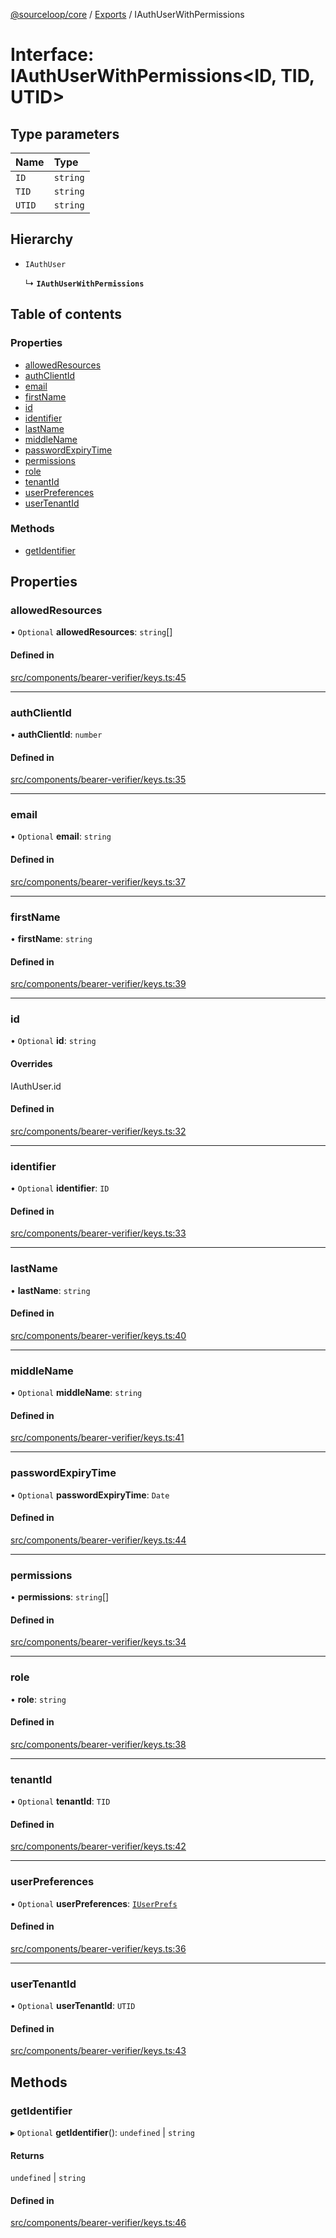 [@sourceloop/core](../README.md) / [Exports](../modules.md) / IAuthUserWithPermissions

# Interface: IAuthUserWithPermissions<ID, TID, UTID\>

## Type parameters

| Name | Type |
| :------ | :------ |
| `ID` | `string` |
| `TID` | `string` |
| `UTID` | `string` |

## Hierarchy

- `IAuthUser`

  ↳ **`IAuthUserWithPermissions`**

## Table of contents

### Properties

- [allowedResources](IAuthUserWithPermissions.md#allowedresources)
- [authClientId](IAuthUserWithPermissions.md#authclientid)
- [email](IAuthUserWithPermissions.md#email)
- [firstName](IAuthUserWithPermissions.md#firstname)
- [id](IAuthUserWithPermissions.md#id)
- [identifier](IAuthUserWithPermissions.md#identifier)
- [lastName](IAuthUserWithPermissions.md#lastname)
- [middleName](IAuthUserWithPermissions.md#middlename)
- [passwordExpiryTime](IAuthUserWithPermissions.md#passwordexpirytime)
- [permissions](IAuthUserWithPermissions.md#permissions)
- [role](IAuthUserWithPermissions.md#role)
- [tenantId](IAuthUserWithPermissions.md#tenantid)
- [userPreferences](IAuthUserWithPermissions.md#userpreferences)
- [userTenantId](IAuthUserWithPermissions.md#usertenantid)

### Methods

- [getIdentifier](IAuthUserWithPermissions.md#getidentifier)

## Properties

### allowedResources

• `Optional` **allowedResources**: `string`[]

#### Defined in

[src/components/bearer-verifier/keys.ts:45](https://github.com/codeweb05/repo1/blob/a4cf318/packages/core/src/components/bearer-verifier/keys.ts#L45)

___

### authClientId

• **authClientId**: `number`

#### Defined in

[src/components/bearer-verifier/keys.ts:35](https://github.com/codeweb05/repo1/blob/a4cf318/packages/core/src/components/bearer-verifier/keys.ts#L35)

___

### email

• `Optional` **email**: `string`

#### Defined in

[src/components/bearer-verifier/keys.ts:37](https://github.com/codeweb05/repo1/blob/a4cf318/packages/core/src/components/bearer-verifier/keys.ts#L37)

___

### firstName

• **firstName**: `string`

#### Defined in

[src/components/bearer-verifier/keys.ts:39](https://github.com/codeweb05/repo1/blob/a4cf318/packages/core/src/components/bearer-verifier/keys.ts#L39)

___

### id

• `Optional` **id**: `string`

#### Overrides

IAuthUser.id

#### Defined in

[src/components/bearer-verifier/keys.ts:32](https://github.com/codeweb05/repo1/blob/a4cf318/packages/core/src/components/bearer-verifier/keys.ts#L32)

___

### identifier

• `Optional` **identifier**: `ID`

#### Defined in

[src/components/bearer-verifier/keys.ts:33](https://github.com/codeweb05/repo1/blob/a4cf318/packages/core/src/components/bearer-verifier/keys.ts#L33)

___

### lastName

• **lastName**: `string`

#### Defined in

[src/components/bearer-verifier/keys.ts:40](https://github.com/codeweb05/repo1/blob/a4cf318/packages/core/src/components/bearer-verifier/keys.ts#L40)

___

### middleName

• `Optional` **middleName**: `string`

#### Defined in

[src/components/bearer-verifier/keys.ts:41](https://github.com/codeweb05/repo1/blob/a4cf318/packages/core/src/components/bearer-verifier/keys.ts#L41)

___

### passwordExpiryTime

• `Optional` **passwordExpiryTime**: `Date`

#### Defined in

[src/components/bearer-verifier/keys.ts:44](https://github.com/codeweb05/repo1/blob/a4cf318/packages/core/src/components/bearer-verifier/keys.ts#L44)

___

### permissions

• **permissions**: `string`[]

#### Defined in

[src/components/bearer-verifier/keys.ts:34](https://github.com/codeweb05/repo1/blob/a4cf318/packages/core/src/components/bearer-verifier/keys.ts#L34)

___

### role

• **role**: `string`

#### Defined in

[src/components/bearer-verifier/keys.ts:38](https://github.com/codeweb05/repo1/blob/a4cf318/packages/core/src/components/bearer-verifier/keys.ts#L38)

___

### tenantId

• `Optional` **tenantId**: `TID`

#### Defined in

[src/components/bearer-verifier/keys.ts:42](https://github.com/codeweb05/repo1/blob/a4cf318/packages/core/src/components/bearer-verifier/keys.ts#L42)

___

### userPreferences

• `Optional` **userPreferences**: [`IUserPrefs`](IUserPrefs.md)

#### Defined in

[src/components/bearer-verifier/keys.ts:36](https://github.com/codeweb05/repo1/blob/a4cf318/packages/core/src/components/bearer-verifier/keys.ts#L36)

___

### userTenantId

• `Optional` **userTenantId**: `UTID`

#### Defined in

[src/components/bearer-verifier/keys.ts:43](https://github.com/codeweb05/repo1/blob/a4cf318/packages/core/src/components/bearer-verifier/keys.ts#L43)

## Methods

### getIdentifier

▸ `Optional` **getIdentifier**(): `undefined` \| `string`

#### Returns

`undefined` \| `string`

#### Defined in

[src/components/bearer-verifier/keys.ts:46](https://github.com/codeweb05/repo1/blob/a4cf318/packages/core/src/components/bearer-verifier/keys.ts#L46)
